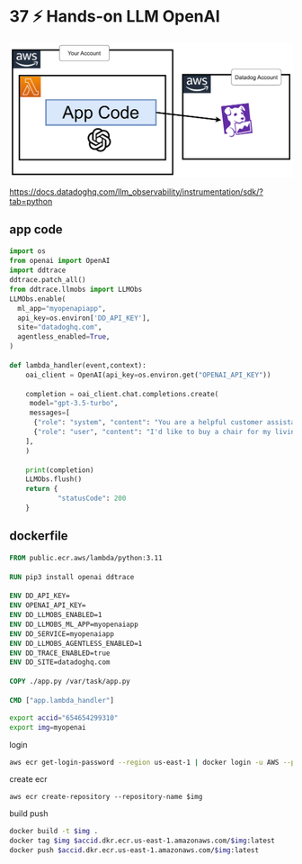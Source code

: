 # 37 ⚡ Hands-on LLM OpenAI

![](../imgs/659472717ad1441d95fd1a624b51f219.png)

https://docs.datadoghq.com/llm_observability/instrumentation/sdk/?tab=python

## app code

```python
import os
from openai import OpenAI
import ddtrace
ddtrace.patch_all()
from ddtrace.llmobs import LLMObs
LLMObs.enable(
  ml_app="myopenapiapp",
  api_key=os.environ['DD_API_KEY'],
  site="datadoghq.com",
  agentless_enabled=True,
)

def lambda_handler(event,context):
    oai_client = OpenAI(api_key=os.environ.get("OPENAI_API_KEY"))

    completion = oai_client.chat.completions.create(
     model="gpt-3.5-turbo",
     messages=[
      {"role": "system", "content": "You are a helpful customer assistant for a furniture store."},
      {"role": "user", "content": "I'd like to buy a chair for my living room."},
    ],
    )

    print(completion)
    LLMObs.flush()
    return {
            "statusCode": 200
    }
```

## dockerfile

```dockerfile
FROM public.ecr.aws/lambda/python:3.11

RUN pip3 install openai ddtrace

ENV DD_API_KEY=
ENV OPENAI_API_KEY=
ENV DD_LLMOBS_ENABLED=1
ENV DD_LLMOBS_ML_APP=myopenaiapp
ENV DD_SERVICE=myopenaiapp
ENV DD_LLMOBS_AGENTLESS_ENABLED=1
ENV DD_TRACE_ENABLED=true
ENV DD_SITE=datadoghq.com

COPY ./app.py /var/task/app.py

CMD ["app.lambda_handler"]
```


```bash
export accid="654654299310"
export img=myopenai
```

login
```bash
aws ecr get-login-password --region us-east-1 | docker login -u AWS --password-stdin $accid.dkr.ecr.us-east-1.amazonaws.com
```

create ecr
```
aws ecr create-repository --repository-name $img
```

build push
```bash
docker build -t $img .
docker tag $img $accid.dkr.ecr.us-east-1.amazonaws.com/$img:latest
docker push $accid.dkr.ecr.us-east-1.amazonaws.com/$img:latest
```

